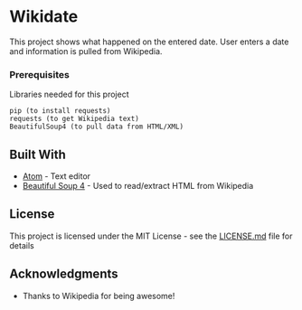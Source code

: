 # Wikidate

This project shows what happened on the entered date. User enters a date and information is pulled from Wikipedia. 

### Prerequisites

Libraries needed for this project

```
pip (to install requests)
requests (to get Wikipedia text)
BeautifulSoup4 (to pull data from HTML/XML)
```

## Built With

* [Atom](https://atom.io/) - Text editor
* [Beautiful Soup 4](https://www.crummy.com/software/BeautifulSoup/bs4/doc/) - Used to read/extract HTML from Wikipedia

## License

This project is licensed under the MIT License - see the [LICENSE.md](LICENSE.md) file for details

## Acknowledgments

* Thanks to Wikipedia for being awesome!
